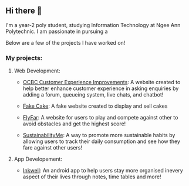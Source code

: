 ## Hi there 👋

I'm a year-2 poly student, studying Information Technology at Ngee Ann Polytechnic. I am passionate in pursuing a 

Below are a few of the projects I have worked on! 

### My projects: <br/>
1.  Web Development:
   
    - [OCBC Customer Experience Improvements](https://github.com/kohct1/FSDP-Assignment): A website created to help better enhance customer experience in asking enquiries by adding a forum, queueing system, live chats, and chatbot!

    - [Fake Cake](https://github.com/sudarsanamrithika/FED_S10257149_SudarsanamRithika_Assg1_Github): A fake website created to display and sell cakes
          
    - [FlyFar](https://github.com/sudarsanamrithika/Asgn2_FED): A website for users to play and compete against other to avoid obstacles and get the highest score!
          
    - [SustainabilityMe](https://github.com/mellamadrama/BED_Assignment_2024): A way to promote more sustainable habits by allowing users to track their daily consumption and see how they fare against other users!



2.  App Developement:

    - [Inkwell](https://github.com/FakeQwek/MAD24_P03_Team1): An android app to help users stay more organised inevery aspect of their lives through notes, time tables and more!


